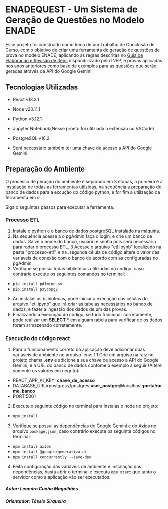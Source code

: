 # ENADEQUEST - Um Sistema de Geração de Questões no Modelo ENADE

Esse projeto foi construído como tema de um Trabalho de Conclusão de Curso, com o objetivo de criar uma ferramenta de geração de questões de prova no modelo ENADE, aplicando as regras descritas no [Guia de Elaboração e Revisão de Itens](https://download.inep.gov.br/bni/enade/guia_de_elaboracao_e_revisao_de_itens.pdf) disponibilizado pelo INEP, e provas aplicadas nos anos anteriores como base de exemplos para as questões que serão geradas através da API do Google Gemini.

## Tecnologias Utilizadas

- React v18.3.1
- Node v20.11.1
- Python v3.12.1
- Jupyter Notebook(Nesse proeto foi utilziada a extensão no VSCode)
- PostgreSQL v16.2

- Será necessário também ter uma chave de acesso a API do Google Gemini.

## Preparação do Ambiente

O processo de peração do ambiente é separado em 3 etapas, a primeira é a instalação de todas as ferramentas utilzidas, na sequência a preparação do banco de dados para a excução do código python, e for fim a utilização da ferramenta em si.

Siga o seguintes passos para executar a ferramenta.

### Processo ETL
1. Instale o [python](https://www.python.org/downloads/) e o banco de dados [postgreSQL](https://www.postgresql.org/download/) instalado na máquina.
2. Na sequência acesse a o pgAdmin faça o login, e crie um banco de dados. Salve o nome do banco, usuário e senha pois será necessário para rodar o processo ETL.
3 Acesse o arquivo "etl.ipynb" localizado na pasta "processo-etl", e na .segunda célula de código altere o valor das variáveis de conexão com o banco de acordo com as configuradas no pgAdmin.
4. Verifique se possuí todas bibliotecas utilizadas no código, caso contrário execute os seguintes comandos no terminal:
- `pip install pdfmine.sx`
- `pip install psycopg2`
5. Ao instalas as bilbiotecas, pode iniciar a execução das células do arquivo "etl.ipynb" que irá criar as tabelas necessários no banco de dados, e fazer a ingestão dos dados de um das provas.
6. Finalizando a execução do código, se tudo funcionar corretamente, pode realizar um __SELECT *__ em alguam tabela para verificar de os dados foram armazenado corretamente.

### Execução do código react
1. Para o funcionamento correto da aplicação deve adicionar duas variáveis de ambiente no arquivo .env:
1.1 Crie um arquivo na raiz no projeto chama **.env** e adicione a sua chave de acesso a API do Google Gemini, e a URL do banco de dados confome o exemplo a seguir (Altere somente os valores em negrito):
- REACT_APP_AI_KEY=**chave_de_acesso**
- DATABASE_URL=postgres://postgres:**user_postgre**@localhost:**porta**/**nome_banco**
- PORT:5001
2. Execute o seguinte código no terminal para instalas o node no projeto:
- `npm install`
3. Verifique se possuí as dependências do Google Gemini e do  Axios no arquivo `package.json`, caso contrário execute os seguinte códigos no terminar:
- `npm install axios`
- `npm install @google/generativa-ai`
- `npm install concurrently --save-dev`
4. Feita configuração das variáveis de ambiente e instalação das dependências, basta abrir o terminal e executa `npm start` que tanto o servidor como a aplicação vão ser executados.


##### Autor: Leandro Cunha Magalhães
##### Orientador: Tássio Sirqueira
